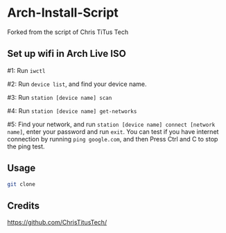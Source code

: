 # Arch-Install-Script
Forked from the script of Chris TiTus Tech

## Set up wifi in Arch Live ISO

#1: Run `iwctl`

#2: Run `device list`, and find your device name.

#3: Run `station [device name] scan`

#4: Run `station [device name] get-networks`

#5: Find your network, and run `station [device name] connect [network name]`, enter your password and run `exit`. You can test if you have internet connection by running `ping google.com`, and then Press Ctrl and C to stop the ping test.

## Usage

```bash
git clone 
```
## Credits
https://github.com/ChrisTitusTech/
